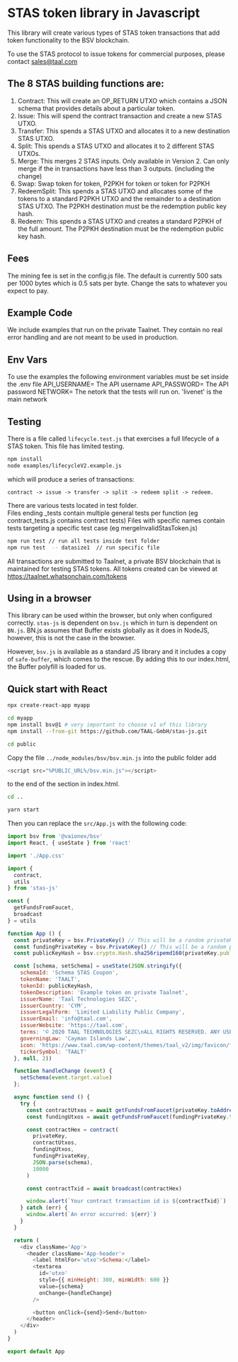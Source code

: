 # STAS token library in Javascript

This library will create various types of STAS token transactions that add token functionality to the BSV blockchain.

To use the STAS protocol to issue tokens for commercial purposes, please contact sales@taal.com

## The 8 STAS building functions are:

1. Contract: This will create an OP_RETURN UTXO which contains a JSON schema that provides details about a particular token.
2. Issue: This will spend the contract transaction and create a new STAS UTXO.
3. Transfer: This spends a STAS UTXO and allocates it to a new destination STAS UTXO.
4. Split: This spends a STAS UTXO and allocates it to 2 different STAS UTXOs.
5. Merge: This merges 2 STAS inputs. Only available in Version 2. Can only merge if the in transactions have less than 3 outputs. (including the change)
6. Swap: Swap token for token, P2PKH for token or token for P2PKH
7. RedeemSplit: This spends a STAS UTXO and allocates some of the tokens to a standard P2PKH UTXO and the remainder to a destination STAS UTXO. The P2PKH destination must be the redemption public key hash.
8. Redeem: This spends a STAS UTXO and creates a standard P2PKH of the full amount. The P2PKH destination must be the redemption public key hash.


## Fees

The mining fee is set in the config.js file. The default is currently 500 sats per 1000 bytes which is 0.5 sats per byte. Change the sats to whatever you expect to pay.

## Example Code

We include examples that run on the private Taalnet. They contain no real error handling and are not meant to be used in production.

## Env Vars

To use the examples the following environment variables must be set inside the .env file
API_USERNAME=  The API username
API_PASSWORD=  The API password
NETWORK= The netork that the tests will run on. 'livenet' is the main network


## Testing
There is a file called ```lifecycle.test.js``` that exercises a full lifecycle of a STAS token. This file has limited testing.

```sh
npm install
node examples/lifecycleV2.example.js
```

which will produce a series of transactions:

```
contract -> issue -> transfer -> split -> redeem split -> redeem.
```
There are various tests located in test folder.  
Files ending _tests contain multiple general tests per function (eg contract_tests.js contains contract tests)
Files with specific names contain tests targeting a specific test case (eg mergeInvalidStasToken.js)
```sh
npm run test // run all tests inside test folder
npm run test  -- datasize1  // run specific file
```

All transactions are submitted to Taalnet, a private BSV blockchain that is maintained for testing STAS tokens.  All tokens created can be viewed at https://taalnet.whatsonchain.com/tokens

## Using in a browser

This library can be used within the browser, but only when configured correctly.  ```stas-js``` is dependent on ```bsv.js``` which in turn is dependent on ```BN.js```.  BN.js assumes that Buffer exists globally as it does in NodeJS, however, this is not the case in the browser.

However, ```bsv.js``` is available as a standard JS library and it includes a copy of ```safe-buffer```, which comes to the rescue.  By adding this to our index.html, the Buffer polyfill is loaded for us.


## Quick start with React

```sh
npx create-react-app myapp

cd myapp
npm install bsv@1 # very important to choose v1 of this library
npm install --from-git https://github.com/TAAL-GmbH/stas-js.git

cd public
```

Copy the file ```../node_modules/bsv/bsv.min.js``` into the public folder add

```javascript
<script src="%PUBLIC_URL%/bsv.min.js"></script>
```
to the end of the <head> section in index.html.

```sh
cd ..

yarn start
```

Then you can replace the ```src/App.js``` with the following code:
```javascript
import bsv from '@vaionex/bsv'
import React, { useState } from 'react'

import './App.css'

import {
  contract,
  utils
} from 'stas-js'

const {
  getFundsFromFaucet,
  broadcast
} = utils

function App () {
  const privateKey = bsv.PrivateKey() // This will be a random privateKey each time the app is reloaded.
  const fundingPrivateKey = bsv.PrivateKey() // This will be a random privateKey each time the app is reloaded.
  const publicKeyHash = bsv.crypto.Hash.sha256ripemd160(privateKey.publicKey.toBuffer()).toString('hex')

  const [schema, setSchema] = useState(JSON.stringify({
    schemaId: 'Schema STAS Coupon',
    tokenName: 'TAALT',
    tokenId: publicKeyHash,
    tokenDescription: 'Example token on private Taalnet',
    issuerName: 'Taal Technologies SEZC',
    issuerCountry: 'CYM',
    issuerLegalForm: 'Limited Liability Public Company',
    issuerEmail: 'info@taal.com',
    issuerWebsite: 'https://taal.com',
    terms: '© 2020 TAAL TECHNOLOGIES SEZC\nALL RIGHTS RESERVED. ANY USE OF THIS SOFTWARE IS SUBJECT TO TERMS AND CONDITIONS OF LICENSE. USE OF THIS SOFTWARE WITHOUT LICENSE CONSTITUTES INFRINGEMENT OF INTELLECTUAL PROPERTY. FOR LICENSE DETAILS OF THE SOFTWARE, PLEASE REFER TO: www.taal.com/stas-token-license-agreement',
    governingLaw: 'Cayman Islands Law',
    icon: 'https://www.taal.com/wp-content/themes/taal_v2/img/favicon/favicon-96x96.png',
    tickerSymbol: 'TAALT'
  }, null, 2))

  function handleChange (event) {
    setSchema(event.target.value)
  };

  async function send () {
    try {
      const contractUtxos = await getFundsFromFaucet(privateKey.toAddress('testnet').toString())
      const fundingUtxos = await getFundsFromFaucet(fundingPrivateKey.toAddress('testnet').toString())

      const contractHex = contract(
        privateKey,
        contractUtxos,
        fundingUtxos,
        fundingPrivateKey,
        JSON.parse(schema),
        10000
      )

      const contractTxid = await broadcast(contractHex)

      window.alert(`Your contract transaction id is ${contractTxid}`)
    } catch (err) {
      window.alert(`An error occurred: ${err}`)
    }
  }

  return (
    <div className='App'>
      <header className='App-header'>
        <label htmlFor='utxo'>Schema:</label>
        <textarea
          id='utxo'
          style={{ minHeight: 300, minWidth: 600 }}
          value={schema}
          onChange={handleChange}
        />

        <button onClick={send}>Send</button>
      </header>
    </div>
  )
}

export default App
```
